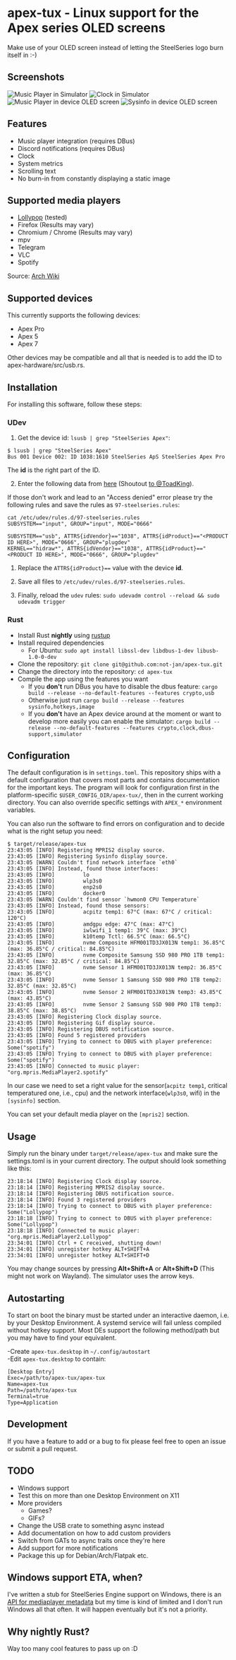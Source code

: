 # apex-tux - Linux support for the Apex series OLED screens

Make use of your OLED screen instead of letting the SteelSeries logo burn itself in :-)

## Screenshots

![Music Player in Simulator](./resources/simulator-music.png)
![Clock  in Simulator](./resources/simulator-clock.png)
![Music Player in device OLED screen](./resources/music.png)
![Sysinfo in device OLED screen](./resources/system-metrics.png)

## Features

- Music player integration (requires DBus)
- Discord notifications (requires DBus)
- Clock
- System metrics
- Scrolling text
- No burn-in from constantly displaying a static image

## Supported media players

- [Lollypop](https://gitlab.gnome.org/World/lollypop) (tested)
- Firefox (Results may vary)
- Chromium / Chrome (Results may vary)
- mpv
- Telegram
- VLC
- Spotify

Source: [Arch Wiki](https://wiki.archlinux.org/title/MPRIS#Supported_clients)

## Supported devices

This currently supports the following devices:

- Apex Pro
- Apex 5
- Apex 7

Other devices may be compatible and all that is needed is to add the ID to apex-hardware/src/usb.rs.

## Installation

For installing this software, follow these steps:

### UDev

1. Get the device id: `lsusb | grep "SteelSeries Apex"`:

```shell
$ lsusb | grep "SteelSeries Apex"
Bus 001 Device 002: ID 1038:1610 SteelSeries ApS SteelSeries Apex Pro
```

The **id** is the right part of the ID.

2. Enter the following data from [here](https://gist.github.com/ToadKing/d26f8f046a3b707e9e4b9821be5c9efc) (Shoutout [to @ToadKing](https://github.com/ToadKing)).

If those don't work and lead to an "Access denied" error please try the following rules and save the rules as `97-steelseries.rules`:

```shell
cat /etc/udev/rules.d/97-steelseries.rules
SUBSYSTEM=="input", GROUP="input", MODE="0666"

SUBSYSTEM=="usb", ATTRS{idVendor}=="1038", ATTRS{idProduct}=="<PRODUCT ID HERE>", MODE="0666", GROUP="plugdev"
KERNEL=="hidraw*", ATTRS{idVendor}=="1038", ATTRS{idProduct}=="<PRODUCT ID HERE>", MODE="0666", GROUP="plugdev"
```

1. Replace the `ATTRS{idProduct}==` value with the device **id**.

2. Save all files to `/etc/udev/rules.d/97-steelseries.rules`.

3. Finally, reload the `udev` rules: `sudo udevadm control --reload && sudo udevadm trigger`

### Rust

- Install Rust **nightly** using [rustup](https://rustup.rs/)
- Install required dependencies
  - For Ubuntu: `sudo apt install libssl-dev libdbus-1-dev libusb-1.0-0-dev`
- Clone the repository: `git clone git@github.com:not-jan/apex-tux.git`
- Change the directory into the repository: `cd apex-tux`
- Compile the app using the features you want
  - If you **don't** run DBus you have to disable the dbus feature: `cargo build --release --no-default-features --features crypto,usb`
  - Otherwise just run `cargo build --release --features sysinfo,hotkeys,image`
  - If you **don't** have an Apex device around at the moment or want to develop more easily you can enable the simulator: `cargo build --release --no-default-features --features crypto,clock,dbus-support,simulator`

## Configuration

The default configuration is in `settings.toml`.
This repository ships with a default configuration that covers most parts and contains documentation for the important keys.
The program will look for configuration first in the platform-specific `$USER_CONFIG_DIR/apex-tux/`, then in the current working directory.
You can also override specific settings with `APEX_*` environment variables.

You can also run the software to find errors on configuration and to decide what is the right setup you need:

```shell
$ target/release/apex-tux
23:43:05 [INFO] Registering MPRIS2 display source.
23:43:05 [INFO] Registering Sysinfo display source.
23:43:05 [WARN] Couldn't find network interface `eth0`
23:43:05 [INFO] Instead, found those interfaces:
23:43:05 [INFO]         lo
23:43:05 [INFO]         wlp3s0
23:43:05 [INFO]         enp2s0
23:43:05 [INFO]         docker0
23:43:05 [WARN] Couldn't find sensor `hwmon0 CPU Temperature`
23:43:05 [INFO] Instead, found those sensors:
23:43:05 [INFO]         acpitz temp1: 67°C (max: 67°C / critical: 120°C)
23:43:05 [INFO]         amdgpu edge: 47°C (max: 47°C)
23:43:05 [INFO]         iwlwifi_1 temp1: 39°C (max: 39°C)
23:43:05 [INFO]         k10temp Tctl: 66.5°C (max: 66.5°C)
23:43:05 [INFO]         nvme Composite HFM001TD3JX013N temp1: 36.85°C (max: 36.85°C / critical: 84.85°C)
23:43:05 [INFO]         nvme Composite Samsung SSD 980 PRO 1TB temp1: 32.85°C (max: 32.85°C / critical: 84.85°C)
23:43:05 [INFO]         nvme Sensor 1 HFM001TD3JX013N temp2: 36.85°C (max: 36.85°C)
23:43:05 [INFO]         nvme Sensor 1 Samsung SSD 980 PRO 1TB temp2: 32.85°C (max: 32.85°C)
23:43:05 [INFO]         nvme Sensor 2 HFM001TD3JX013N temp3: 43.85°C (max: 43.85°C)
23:43:05 [INFO]         nvme Sensor 2 Samsung SSD 980 PRO 1TB temp3: 38.85°C (max: 38.85°C)
23:43:05 [INFO] Registering Clock display source.
23:43:05 [INFO] Registering Gif display source. 
23:43:05 [INFO] Registering DBUS notification source.
23:43:05 [INFO] Found 5 registered providers
23:43:05 [INFO] Trying to connect to DBUS with player preference: Some("spotify")
23:43:05 [INFO] Trying to connect to DBUS with player preference: Some("spotify")
23:43:05 [INFO] Connected to music player: "org.mpris.MediaPlayer2.spotify"
```

In our case we need to set a right value for the sensor(`acpitz temp1`, critical temperatured one, i.e., cpu) and the network interface(`wlp3s0`, wifi) in the `[sysinfo]` section.

You can set your default media player on the `[mpris2]` section.


## Usage

Simply run the binary under `target/release/apex-tux` and make sure the settings.toml is in your current directory.
The output should look something like this:

```shell
23:18:14 [INFO] Registering Clock display source.
23:18:14 [INFO] Registering MPRIS2 display source.
23:18:14 [INFO] Registering DBUS notification source.
23:18:14 [INFO] Found 3 registered providers
23:18:14 [INFO] Trying to connect to DBUS with player preference: Some("Lollypop")
23:18:18 [INFO] Trying to connect to DBUS with player preference: Some("Lollypop")
23:18:18 [INFO] Connected to music player: "org.mpris.MediaPlayer2.Lollypop"
23:34:01 [INFO] Ctrl + C received, shutting down!
23:34:01 [INFO] unregister hotkey ALT+SHIFT+A
23:34:01 [INFO] unregister hotkey ALT+SHIFT+D
```

You may change sources by pressing **Alt+Shift+A** or **Alt+Shift+D** (This might not work on Wayland). The simulator uses the arrow keys.

## Autostarting

To start on boot the binary must be started under an interactive daemon, i.e. by your Desktop Environment. A systemd service will fail unless compiled without hotkey support. Most DEs support the following method/path but you may have to find your equivalent.

-Create `apex-tux.desktop` in `~/.config/autostart`  
-Edit `apex-tux.desktop` to contain:
```shell
[Desktop Entry]
Exec=/path/to/apex-tux/apex-tux
Name=apex-tux
Path=/path/to/apex-tux
Terminal=true
Type=Application
```

## Development

If you have a feature to add or a bug to fix please feel free to open an issue or submit a pull request.

## TODO

- Windows support
- Test this on more than one Desktop Environment on X11
- More providers
  - Games?
  - GIFs?
- Change the USB crate to something async instead
- Add documentation on how to add custom providers
- Switch from GATs to async traits once they're here
- Add support for more notifications
- Package this up for Debian/Arch/Flatpak etc.

## Windows support ETA, when?

I've written a stub for SteelSeries Engine support on Windows, there is an [API for mediaplayer metadata](https://microsoft.github.io/windows-docs-rs/doc/windows/Media/Control/struct.GlobalSystemMediaTransportControlsSessionManager.html) but my time is kind of limited and I don't run Windows all that often.
It will happen eventually but it's not a priority.

## Why nightly Rust?

Way too many cool features to pass up on :D
